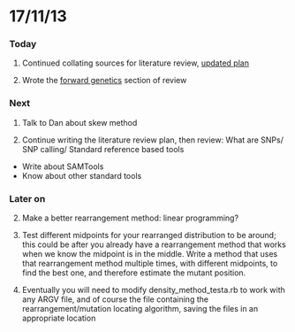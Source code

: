17/11/13
========================================================

### Today

1. Continued collating sources for literature review, [updated plan](https://github.com/edwardchalstrey1/lit_review_snp_detection_calling/blob/master/plan2.md)

2. Wrote the [forward genetics](https://www.writelatex.com/476316sfhjrn) section of review

### Next

1. Talk to Dan about skew method

2. Continue writing the literature review plan, then review: What are SNPs/ SNP calling/ Standard reference based tools
 - Write about SAMTools
 - Know about other standard tools

### Later on

2. Make a better rearrangement method: linear programming?

3. Test different midpoints for your rearranged distribution to be around; this could be after you already have a rearrangement method that works when we know the midpoint is in the middle. Write a method that uses that rearrangement method multiple times, with different midpoints, to find the best one, and therefore estimate the mutant position.

4. Eventually you will need to modify density_method_testa.rb to work with any ARGV file, and of course the file containing the rearrangement/mutation locating algorithm, saving the files in an appropriate location

